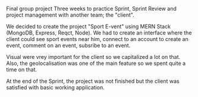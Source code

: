Final group project
Three weeks to practice Sprint, Sprint Review and project management with another team; the "client".


We decided to create the project "Sport E-vent" using MERN Stack (MongoDB, Express, Reqct, Node).
We had to create an interface where the client could see sport events near him, connect to an account to create an event, comment on an event, subsribe to an event.

Visual were vrey important for the client so we capitalized a lot on that. Also, the geolocalisation was one of the main feature so we spent quite a time on that.

At the end of the Sprint, the project was not finished but the client was satisfied with basic working application.

